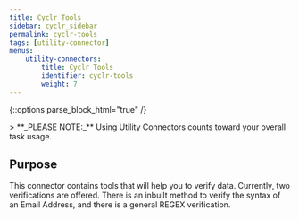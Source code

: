 ```yaml
---
title: Cyclr Tools
sidebar: cyclr_sidebar
permalink: cyclr-tools
tags: [utility-connector]
menus:
    utility-connectors:
        title: Cyclr Tools
        identifier: cyclr-tools
        weight: 7
---
```

{::options parse_block_html="true" /}
<section class="card py-5 my-5">
> **_PLEASE NOTE:_** Using Utility Connectors counts toward your overall task usage.

## Purpose

This connector contains tools that will help you to verify data.  Currently, two verifications are offered.  There is an inbuilt method to verify the syntax of an Email Address, and there is a general REGEX verification.


</section>
